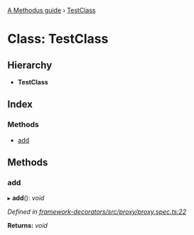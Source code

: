 [A Methodus guide](../README.md) › [TestClass](modules/framework/decorators/testclass.md)

# Class: TestClass

## Hierarchy

* **TestClass**

## Index

### Methods

* [add](modules/framework/decorators/testclass.md#add)

## Methods

###  add

▸ **add**(): *void*

*Defined in [framework-decorators/src/proxy/proxy.spec.ts:22](modules/framework/decorators/https://github.com/nodulusteam/methodus.dev/blob/0650919/modules/framework/framework-decorators/src/proxy/proxy.spec.ts#L22)*

**Returns:** *void*
